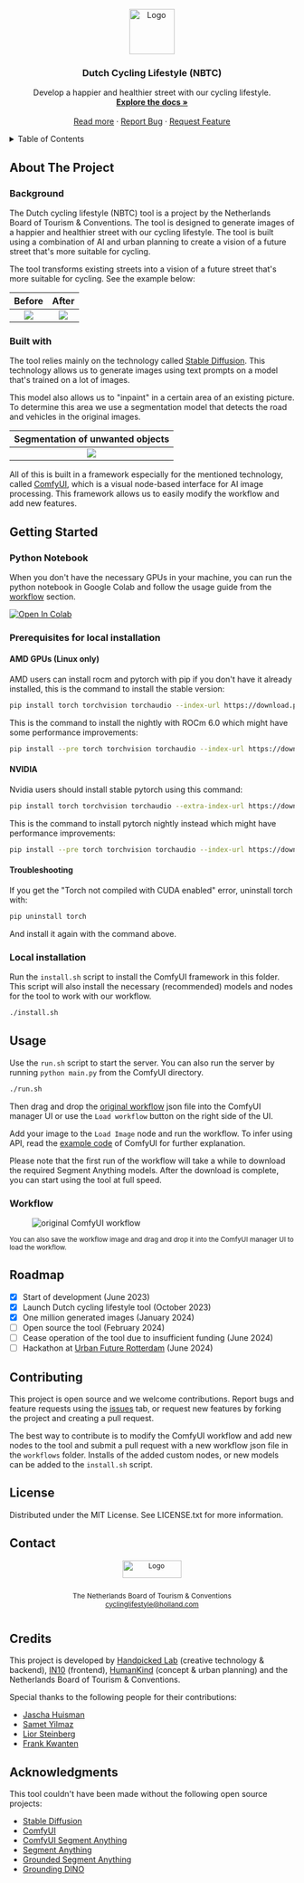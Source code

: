 <!-- PROJECT LOGO -->
<br />
<div align="center">
  <a href="https://github.com/dutchcyclinglifestyle/dutchcyclinglifestyle">
    <img src="assets/img/bike.png" alt="Logo" width="80" height="80">
  </a>

  <h3 align="center">Dutch Cycling Lifestyle (NBTC)</h3>

  <p align="center">
    Develop a happier and healthier street with our cycling lifestyle.
    <br />
    <a href="#getting-started"><strong>Explore the docs »</strong></a>
    <br />
    <br />
    <a href="https://www.holland.com/global/tourism/get-inspired/current/cycling-lifestyle.htm">Read more</a>
    ·
    <a href="https://github.com/dutchcyclinglifestyle/dutchcyclinglifestyle/issues">Report Bug</a>
    ·
    <a href="https://github.com/dutchcyclinglifestyle/dutchcyclinglifestyle/issues">Request Feature</a>
  </p>
</div>

<!-- TABLE OF CONTENTS -->
<details>
  <summary>Table of Contents</summary>
  <ol>
    <li>
      <a href="#about-the-project">About The Project</a>
      <ul>
        <li><a href="#background">Background</a></li>
        <li><a href="#built-with">Built With</a></li>
      </ul>
    </li>
    <li>
      <a href="#getting-started">Getting Started</a>
      <ul>
        <li><a href="#python-notebook">Python Notebook</a></li>
        <li><a href="#prerequisites-for-local-installation">Prerequisites for local installation</a></li>
        <li><a href="#local-installation">Local installation</a></li>
      </ul>
    </li>
    <li><a href="#usage">Usage</a></li>
    <li><a href="#roadmap">Roadmap</a></li>
    <li><a href="#contributing">Contributing</a></li>
    <li><a href="#license">License</a></li>
    <li><a href="#contact">Contact</a></li>
    <li><a href="#credits">Credits</a></li>
    <li><a href="#acknowledgments">Acknowledgments</a></li>
  </ol>
</details>

<!-- ABOUT THE PROJECT -->

## About The Project

### Background

The Dutch cycling lifestyle (NBTC) tool is a project by the Netherlands Board of Tourism & Conventions. The tool is designed to generate images of a happier and healthier street with our cycling lifestyle. The tool is built using a combination of AI and urban planning to create a vision of a future street that's more suitable for cycling.

The tool transforms existing streets into a vision of a future street that's more suitable for cycling. See the example below:

|              Before               |              After               |
| :-------------------------------: | :------------------------------: |
| ![](assets/img/street_before.png) | ![](assets/img/street_after.png) |

### Built with

The tool relies mainly on the technology called [Stable Diffusion](https://github.com/CompVis/stable-diffusion). This technology allows us to generate images using text prompts on a model that's trained on a lot of images.

This model also allows us to "inpaint" in a certain area of an existing picture. To determine this area we use a segmentation model that detects the road and vehicles in the original images.

|  Segmentation of unwanted objects  |
| :--------------------------------: |
| ![](assets/img/street_segment.png) |

All of this is built in a framework especially for the mentioned technology, called [ComfyUI](<[http://](https://github.com/comfyanonymous/ComfyUI)>), which is a visual node-based interface for AI image processing. This framework allows us to easily modify the workflow and add new features.

<!-- GETTING STARTED -->

## Getting Started
### Python Notebook

When you don't have the necessary GPUs in your machine, you can run the python notebook in Google Colab and follow the usage guide from the [workflow](#workflow) section.

[![Open In Colab](https://colab.research.google.com/assets/colab-badge.svg)](https://colab.research.google.com/github/dutchcyclinglifestyle/dutchcyclinglifestyle/blob/main/dutchcyclinglifestyle.ipynb)

### Prerequisites for local installation

#### AMD GPUs (Linux only)

AMD users can install rocm and pytorch with pip if you don't have it already installed, this is the command to install the stable version:

```bash
pip install torch torchvision torchaudio --index-url https://download.pytorch.org/whl/rocm5.7
```

This is the command to install the nightly with ROCm 6.0 which might have some performance improvements:

```bash
pip install --pre torch torchvision torchaudio --index-url https://download.pytorch.org/whl/nightly/rocm6.0
```

#### NVIDIA

Nvidia users should install stable pytorch using this command:

```bash
pip install torch torchvision torchaudio --extra-index-url https://download.pytorch.org/whl/cu121
```

This is the command to install pytorch nightly instead which might have performance improvements:

```bash
pip install --pre torch torchvision torchaudio --index-url https://download.pytorch.org/whl/nightly/cu121
```

#### Troubleshooting

If you get the "Torch not compiled with CUDA enabled" error, uninstall torch with:

```bash
pip uninstall torch
```

And install it again with the command above.

### Local installation

Run the `install.sh` script to install the ComfyUI framework in this folder. This script will also install the necessary (recommended) models and nodes for the tool to work with our workflow.

```bash
./install.sh
```

## Usage

Use the `run.sh` script to start the server. You can also run the server by running `python main.py` from the ComfyUI directory.

```bash
./run.sh
```

Then drag and drop the [original workflow](./workflows/original_workflow.json) json file into the ComfyUI manager UI or use the `Load workflow` button on the right side of the UI.

Add your image to the `Load Image` node and run the workflow. To infer using API, read the [example code](https://github.com/comfyanonymous/ComfyUI/blob/master/script_examples/basic_api_example.py) of ComfyUI for further explanation.

Please note that the first run of the workflow will take a while to download the required Segment Anything models. After the download is complete, you can start using the tool at full speed.

### Workflow

<figure>
  <img src="./workflows/original_workflow.png" alt="original ComfyUI workflow">
</figure>

<small>
  You can also save the workflow image and drag and drop it into the ComfyUI manager UI to load the workflow.
</small>

## Roadmap

- [x] Start of development (June 2023)
- [x] Launch Dutch cycling lifestyle tool (October 2023)
- [x] One million generated images (January 2024)
- [ ] Open source the tool (February 2024)
- [ ] Cease operation of the tool due to insufficient funding (June 2024)
- [ ] Hackathon at [Urban Future Rotterdam](https://urban-future.org/event/uf24-rotterdam-launch/uf24/) (June 2024)

## Contributing

This project is open source and we welcome contributions. Report bugs and feature requests using the [issues](https://github.com/dutchcyclinglifestyle/dutchcyclinglifestyle/issues) tab, or request new features by forking the project and creating a pull request.

The best way to contribute is to modify the ComfyUI workflow and add new nodes to the tool and submit a pull request with a new workflow json file in the `workflows` folder. Installs of the added custom nodes, or new models can be added to the `install.sh` script.

<!-- LICENSE -->

## License

Distributed under the MIT License. See LICENSE.txt for more information.

## Contact

<div 
  style="display: flex;flex-direction: column;align-items: center;font-size: 12px;text-align:center">
  <img src="assets/img/nbtc_logo_full.svg" alt="Logo" width="104" height="31" style="margin-bottom:12px">
  <p>
  The Netherlands Board of Tourism & Conventions
  <br>
  <a href="mailto:cyclinglifestyle@holland.com">cyclinglifestyle@holland.com</a>
  </p>
</div>

<!-- Credits -->

## Credits

This project is developed by [Handpicked Lab](https://www.handpickedagencies.com/lab) (creative technology & backend), [IN10](https://www.in10.nl/) (frontend), [HumanKind](https://www.humankind.city/) (concept & urban planning) and the Netherlands Board of Tourism & Conventions.

Special thanks to the following people for their contributions:

- [Jascha Huisman](https://www.linkedin.com/in/jaschahuisman/)
- [Samet Yilmaz](https://www.linkedin.com/in/samet-yilmaz/)
- [Lior Steinberg](https://www.linkedin.com/in/liorsteinberg/)
- [Frank Kwanten](https://www.linkedin.com/in/frank-kwanten-1239049/)

<!-- ACKNOWLEDGMENTS -->

## Acknowledgments

This tool couldn't have been made without the following open source projects:

- [Stable Diffusion](https://www.github.com/CompVis/stable-diffusion)
- [ComfyUI](https://www.github.com/comfyanonymous/ComfyUI)
- [ComfyUI Segment Anything](https://github.com/storyicon/comfyui_segment_anything.git)
- [Segment Anything](https://segment-anything.com/)
- [Grounded Segment Anything](https://github.com/IDEA-Research/Grounded-Segment-Anything)
- [Grounding DINO](https://github.com/IDEA-Research/GroundingDINO)
